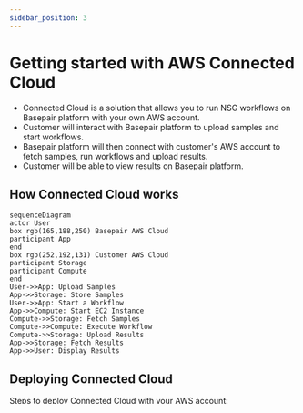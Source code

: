 ```yaml
---
sidebar_position: 3
---
```


# Getting started with AWS Connected Cloud

- Connected Cloud is a solution that allows you to run NSG workflows on Basepair platform with your own AWS account.
- Customer will interact with Basepair platform to upload samples and start workflows.
- Basepair platform will then connect with customer's AWS account to fetch samples, run workflows and upload results.
- Customer will be able to view results on Basepair platform.

## How Connected Cloud works

```mermaid
sequenceDiagram
actor User
box rgb(165,188,250) Basepair AWS Cloud
participant App
end
box rgb(252,192,131) Customer AWS Cloud
participant Storage
participant Compute
end
User->>App: Upload Samples
App->>Storage: Store Samples
User->>App: Start a Workflow
App->>Compute: Start EC2 Instance
Compute->>Storage: Fetch Samples
Compute->>Compute: Execute Workflow
Compute->>Storage: Upload Results
App->>Storage: Fetch Results
App->>User: Display Results
```

## Deploying Connected Cloud

Steps to deploy Connected Cloud with your AWS account:

- Sign in to your AWS account.
- Deploy the Connected Cloud stack using the following CloudFormation templates:
  - If you want to use `Connected cloud with Health Omics`, go to the following link and follow the instructions. [Connected Cloud with Health Omics](https://console.aws.amazon.com/cloudformation/home?region=region#/stacks/new?stackName=BasepairConnectedCloud&templateURL=https://bp-publc.s3.amazonaws.com/cfn-mp-ql-basepair-ngs-ho-payg.yml)
  - If you want to use `Connected cloud with Basepair`, go to the following link and follow the instructions. [Connected Cloud with Basepair](https://console.aws.amazon.com/cloudformation/home?region=region#/stacks/new?stackName=BasepairConnectedCloud&templateURL=https://bp-publc.s3.amazonaws.com/cfn-mp-ql-basepair-ngs-payg.yml)
- You will be asked to choose the following parameters:
  - `AWS Region`: Choose the region where you want to deploy the stack.
- Once the stack is deployed, go to the Outputs tab and note down the `Key` and `Value` of all the parameters into a `config.json` file.
- Send the `config.json` file to Basepair support team.
- Basepair support team will then configure the Connected Cloud with your Basepair account.

